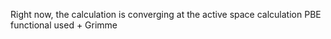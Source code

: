 Right now, the calculation is converging at the active space calculation
PBE functional used + Grimme